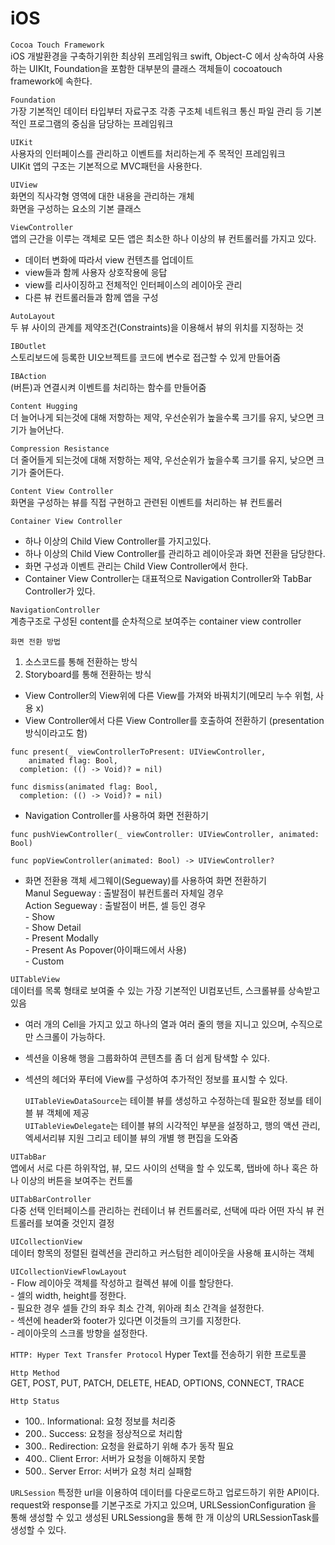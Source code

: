 # iOS

```Cocoa Touch Framework```    
iOS 개발환경을 구축하기위한 최상위 프레임워크
swift, Object-C 에서 상속하여 사용하는 UIKIt, Foundation을 포함한 대부분의 클래스 객체들이 cocoatouch framework에 속한다.

```Foundation```   
가장 기본적인 데이터 타입부터 자료구조 각종 구조체 네트워크 통신 파일 관리 등 기본적인 프로그램의 중심을 담당하는 프레임워크

```UIKit```   
사용자의 인터페이스를 관리하고 이벤트를 처리하는게 주 목적인 프레임워크   
UIKit 앱의 구조는 기본적으로 MVC패턴을 사용한다. 

```UIView```   
화면의 직사각형 영역에 대한 내용을 관리하는 개체   
화면을 구성하는 요소의 기본 클래스   

```ViewController```   
앱의 근간을 이루는 객체로 모든 앱은 최소한 하나 이상의 뷰 컨트롤러를 가지고 있다.   
- 데이터 변화에 따라서 view 컨텐츠를 업데이트   
- view들과 함께 사용자 상호작용에 응답   
- view를 리사이징하고 전체적인 인터페이스의 레이아웃 관리   
- 다른 뷰 컨트롤러들과 함께 앱을 구성   

```AutoLayout```   
두 뷰 사이의 관계를 제약조건(Constraints)을 이용해서 뷰의 위치를 지정하는 것 

```IBOutlet```  
스토리보드에 등록한 UI오브젝트를 코드에 변수로 접근할 수 있게 만들어줌 

```IBAction```   
(버튼)과 연결시켜 이벤트를 처리하는 함수를 만들어줌

```Content Hugging```   
더 늘어나게 되는것에 대해 저항하는 제약, 우선순위가 높을수록 크기를 유지, 낮으면 크기가 늘어난다.

```Compression Resistance```   
더 줄어들게 되는것에 대해 저항하는 제약, 우선순위가 높을수록 크기를 유지, 낮으면 크기가 줄어든다.

```Content View Controller```   
화면을 구성하는 뷰를 직접 구현하고 관련된 이벤트를 처리하는 뷰 컨트롤러

```Container View Controller```
- 하나 이상의 Child View Controller를 가지고있다.
- 하나 이상의 Child View Controller를 관리하고 레이아웃과 화면 전환을 담당한다.
- 화면 구성과 이벤트 관리는 Child View Controller에서 한다.
- Container View Controller는 대표적으로 Navigation Controller와 TabBar Controller가 있다. 

```NavigationController```   
계층구조로 구성된 content를 순차적으로 보여주는 container view controller 

```화면 전환 방법```   
1. 소스코드를 통해 전환하는 방식
2. Storyboard를 통해 전환하는 방식

- View Controller의 View위에 다른 View를 가져와 바꿔치기(메모리 누수 위험, 사용 x)
- View Controller에서 다른 View Controller를 호출하여 전환하기 (presentation 방식이라고도 함)   
```
func present(_ viewControllerToPresent: UIViewController, 
    animated flag: Bool, 
  completion: (() -> Void)? = nil)
  
func dismiss(animated flag: Bool, 
  completion: (() -> Void)? = nil)
  ```
- Navigation Controller를 사용하여 화면 전환하기
```
func pushViewController(_ viewController: UIViewController, animated: Bool)

func popViewController(animated: Bool) -> UIViewController?
```
- 화면 전환용 객체 세그웨이(Segueway)를 사용하여 화면 전환하기    
Manul Segueway : 출발점이 뷰컨트롤러 자체일 경우   
Action Segueway : 출발점이 버튼, 셀 등인 경우    
        - Show   
        - Show Detail   
        - Present Modally   
        - Present As Popover(아이패드에서 사용)   
        - Custom   

```UITableView```   
데이터를 목록 형태로 보여줄 수 있는 가장 기본적인 UI컴포넌트, 스크롤뷰를 상속받고 있음 
- 여러 개의 Cell을 가지고 있고 하나의 열과 여러 줄의 행을 지니고 있으며, 수직으로만 스크롤이 가능하다.
- 섹션을 이용해 행을 그룹화하여 콘텐츠를 좀 더 쉽게 탐색할 수 있다.
- 섹션의 헤더와 푸터에 View를 구성하여 추가적인 정보를 표시할 수 있다.   

     ```UITableViewDataSource```는 테이블 뷰를 생성하고 수정하는데 필요한 정보를 테이블 뷰 객체에 제공    
     ```UITableViewDelegate```는 테이블 뷰의 시각적인 부분을 설정하고, 행의 액션 관리, 엑세서리뷰 지원 그리고 테이블 뷰의 개별 행 편집을 도와줌   

```UITabBar```   
앱에서 서로 다른 하위작업, 뷰, 모드 사이의 선택을 할 수 있도록, 탭바에 하나 혹은 하나 이상의 버튼을 보여주는 컨트롤   

```UITabBarController```  
다중 선택 인터페이스를 관리하는 컨테이너 뷰 컨트롤러로, 선택에 따라 어떤 자식 뷰 컨트롤러를 보여줄 것인지 결정   

```UICollectionView```   
데이터 항목의 정렬된 컬렉션을 관리하고 커스텀한 레이아웃을 사용해 표시하는 객체   

```UICollectionViewFlowLayout```   
    - Flow 레이아웃 객체를 작성하고 컬렉션 뷰에 이를 할당한다.   
    - 셀의 width, height를 정한다.   
    - 필요한 경우 셀들 간의 좌우 최소 간격, 위아래 최소 간격을 설정한다.   
    - 섹션에 header와 footer가 있다면 이것들의 크기를 지정한다.   
    - 레이아웃의 스크롤 방향을 설정한다.   

```HTTP: Hyper Text Transfer Protocol``` Hyper Text를 전송하기 위한 프로토콜   

```Http Method```   
GET, POST, PUT, PATCH, DELETE, HEAD, OPTIONS, CONNECT, TRACE   

```Http Status```
- 100.. Informational: 요청 정보를 처리중   
- 200.. Success: 요청을 정상적으로 처리함
- 300.. Redirection: 요청을 완료하기 위해 추가 동작 필요
- 400.. Client Error: 서버가 요청을 이해하지 못함
- 500.. Server Error: 서버가 요청 처리 실패함

```URLSession```
특정한 url을 이용하여 데이터를 다운로드하고 업로드하기 위한 API이다. 
request와 response를 기본구조로 가지고 있으며, URLSessionConfiguration 을 통해 생성할 수 있고 생성된 URLSessiong을 통해 한 개 이상의  URLSessionTask를 생성할 수 있다.








